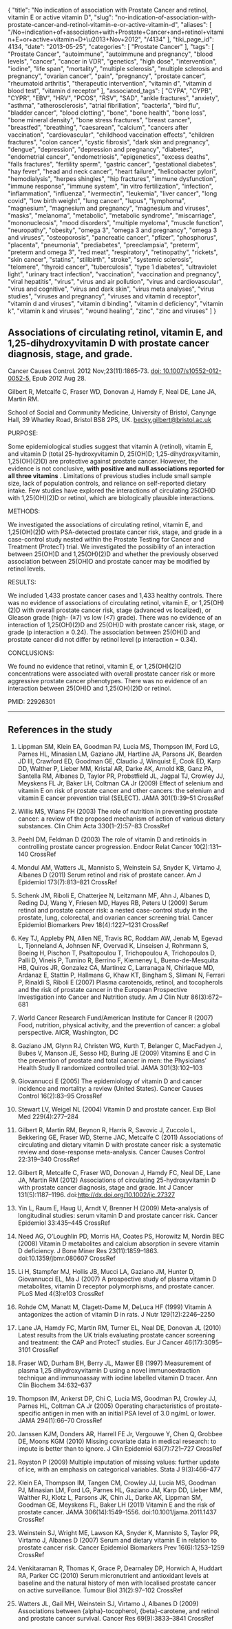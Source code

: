 {
    "title": "No indication of association with Prostate Cancer and retinol, vitamin E or active vitamin D",
    "slug": "no-indication-of-association-with-prostate-cancer-and-retinol-vitamin-e-or-active-vitamin-d",
    "aliases": [
        "/No+indication+of+association+with+Prostate+Cancer+and+retinol+vitamin+E+or+active+vitamin+D+\u2013+Nov+2012",
        "/4134"
    ],
    "tiki_page_id": 4134,
    "date": "2013-05-25",
    "categories": [
        "Prostate Cancer"
    ],
    "tags": [
        "Prostate Cancer",
        "autoimmune",
        "autoimmune and pregnancy",
        "blood levels",
        "cancer",
        "cancer in VDR",
        "genetics",
        "high dose",
        "intervention",
        "iodine",
        "life span",
        "mortality",
        "multiple sclerosis",
        "multiple sclerosis and pregnancy",
        "ovarian cancer",
        "pain",
        "pregnancy",
        "prostate cancer",
        "rheumatoid arthritis",
        "therapeutic intervention",
        "vitamin d",
        "vitamin d blood test",
        "vitamin d receptor"
    ],
    "associated_tags": [
        "CYPA",
        "CYPB",
        "CYPR",
        "EBV",
        "HRV",
        "PCOS",
        "RSV",
        "SAD",
        "ankle fractures",
        "anxiety",
        "asthma",
        "atherosclerosis",
        "atrial fibrillation",
        "bacteria",
        "bird flu",
        "bladder cancer",
        "blood clotting",
        "bone",
        "bone health",
        "bone loss",
        "bone mineral density",
        "bone stress fractures",
        "breast cancer",
        "breastfed",
        "breathing",
        "caesarean",
        "calcium",
        "cancers after vaccination",
        "cardiovascular",
        "childhood vaccination effects",
        "children fractures",
        "colon cancer",
        "cystic fibrosis",
        "dark skin and pregnancy",
        "dengue",
        "depression",
        "depression and pregnancy",
        "diabetes",
        "endometrial cancer",
        "endometriosis",
        "epigenetics",
        "excess deaths",
        "falls fractures",
        "fertility sperm",
        "gastric cancer",
        "gestational diabetes",
        "hay fever",
        "head and neck cancer",
        "heart failure",
        "helicobacter pylori",
        "hemodialysis",
        "herpes shingles",
        "hip fractures",
        "immune dysfunction",
        "immune response",
        "immune system",
        "in vitro fertilization",
        "infection",
        "inflammation",
        "influenza",
        "ivermectin",
        "leukemia",
        "liver cancer",
        "long covid",
        "low birth weight",
        "lung cancer",
        "lupus",
        "lymphoma",
        "magnesium",
        "magnesium and pregnancy",
        "magnesium and viruses",
        "masks",
        "melanoma",
        "metabolic",
        "metabolic syndrome",
        "miscarriage",
        "mononucleosis",
        "mood disorders",
        "multiple myeloma",
        "muscle function",
        "neuropathy",
        "obesity",
        "omega 3",
        "omega 3 and pregnancy",
        "omega 3 and viruses",
        "osteoporosis",
        "pancreatic cancer",
        "pfizer",
        "phosphorus",
        "placenta",
        "pneumonia",
        "prediabetes",
        "preeclampsia",
        "preterm",
        "preterm and omega 3",
        "red meat",
        "respiratory",
        "retinopathy",
        "rickets",
        "skin cancer",
        "statins",
        "stillbirth",
        "stroke",
        "systemic sclerosis",
        "telomere",
        "thyroid cancer",
        "tuberculosis",
        "type 1 diabetes",
        "ultraviolet light",
        "urinary tract infection",
        "vaccination",
        "vaccination and pregnancy",
        "viral hepatitis",
        "virus",
        "virus and air pollution",
        "virus and cardiovascular",
        "virus and cognitive",
        "virus and dark skin",
        "virus meta analyses",
        "virus studies",
        "viruses and pregnancy",
        "viruses and vitamin d receptor",
        "vitamin d and viruses",
        "vitamin d binding",
        "vitamin d deficiency",
        "vitamin k",
        "vitamin k and viruses",
        "wound healing",
        "zinc",
        "zinc and viruses"
    ]
}


## Associations of circulating retinol, vitamin E, and 1,25-dihydroxyvitamin D with prostate cancer diagnosis, stage, and grade.

Cancer Causes Control. 2012 Nov;23(11):1865-73. [doi: 10.1007/s10552-012-0052-5.](https://doi.org/10.1007/s10552-012-0052-5.) Epub 2012 Aug 28.

Gilbert R, Metcalfe C, Fraser WD, Donovan J, Hamdy F, Neal DE, Lane JA, Martin RM.

School of Social and Community Medicine, University of Bristol, Canynge Hall, 39 Whatley Road, Bristol BS8 2PS, UK. becky.gilbert@bristol.ac.uk

PURPOSE:

Some epidemiological studies suggest that vitamin A (retinol), vitamin E, and vitamin D (total 25-hydroxyvitamin D, 25(OH)D; 1,25-dihydroxyvitamin, 1,25(OH)(2)D) are protective against prostate cancer. However, the evidence is not conclusive,  **with positive and null associations reported for all three vitamins** . Limitations of previous studies include small sample size, lack of population controls, and reliance on self-reported dietary intake. Few studies have explored the interactions of circulating 25(OH)D with 1,25(OH)(2)D or retinol, which are biologically plausible interactions.

METHODS:

We investigated the associations of circulating retinol, vitamin E, and 1,25(OH)(2)D with PSA-detected prostate cancer risk, stage, and grade in a case-control study nested within the Prostate Testing for Cancer and Treatment (ProtecT) trial. We investigated the possibility of an interaction between 25(OH)D and 1,25(OH)(2)D and whether the previously observed association between 25(OH)D and prostate cancer may be modified by retinol levels.

RESULTS:

We included 1,433 prostate cancer cases and 1,433 healthy controls. There was no evidence of associations of circulating retinol, vitamin E, or 1,25(OH)(2)D with overall prostate cancer risk, stage (advanced vs localized), or Gleason grade (high- (≥7) vs low (<7) grade). There was no evidence of an interaction of 1,25(OH)(2)D and 25(OH)D with prostate cancer risk, stage, or grade (p interaction ≥ 0.24). The association between 25(OH)D and prostate cancer did not differ by retinol level (p interaction = 0.34).

CONCLUSIONS:

We found no evidence that retinol, vitamin E, or 1,25(OH)(2)D concentrations were associated with overall prostate cancer risk or more aggressive prostate cancer phenotypes. There was no evidence of an interaction between 25(OH)D and 1,25(OH)(2)D or retinol.

PMID:     22926301

---

## References in the study

1. Lippman SM, Klein EA, Goodman PJ, Lucia MS, Thompson IM, Ford LG, Parnes HL, Minasian LM, Gaziano JM, Hartline JA, Parsons JK, Bearden JD III, Crawford ED, Goodman GE, Claudio J, Winquist E, Cook ED, Karp DD, Walther P, Lieber MM, Kristal AR, Darke AK, Arnold KB, Ganz PA, Santella RM, Albanes D, Taylor PR, Probstfield JL, Jagpal TJ, Crowley JJ, Meyskens FL Jr, Baker LH, Coltman CA Jr (2009) Effect of selenium and vitamin E on risk of prostate cancer and other cancers: the selenium and vitamin E cancer prevention trial (SELECT). JAMA 301(1):39–51 CrossRef

1. Willis MS, Wians FH (2003) The role of nutrition in preventing prostate cancer: a review of the proposed mechanism of action of various dietary substances. Clin Chim Acta 330(1–2):57–83 CrossRef

1. Peehl DM, Feldman D (2003) The role of vitamin D and retinoids in controlling prostate cancer progression. Endocr Relat Cancer 10(2):131–140 CrossRef

1. Mondul AM, Watters JL, Mannisto S, Weinstein SJ, Snyder K, Virtamo J, Albanes D (2011) Serum retinol and risk of prostate cancer. Am J Epidemiol 173(7):813–821 CrossRef

1. Schenk JM, Riboli E, Chatterjee N, Leitzmann MF, Ahn J, Albanes D, Reding DJ, Wang Y, Friesen MD, Hayes RB, Peters U (2009) Serum retinol and prostate cancer risk: a nested case-control study in the prostate, lung, colorectal, and ovarian cancer screening trial. Cancer Epidemiol Biomarkers Prev 18(4):1227–1231 CrossRef

1. Key TJ, Appleby PN, Allen NE, Travis RC, Roddam AW, Jenab M, Egevad L, Tjonneland A, Johnsen NF, Overvad K, Linseisen J, Rohrmann S, Boeing H, Pischon T, Psaltopoulou T, Trichopoulou A, Trichopoulos D, Palli D, Vineis P, Tumino R, Berrino F, Kiemeney L, Bueno-de-Mesquita HB, Quiros JR, Gonzalez CA, Martinez C, Larranaga N, Chirlaque MD, Ardanaz E, Stattin P, Hallmans G, Khaw KT, Bingham S, Slimani N, Ferrari P, Rinaldi S, Riboli E (2007) Plasma carotenoids, retinol, and tocopherols and the risk of prostate cancer in the European Prospective Investigation into Cancer and Nutrition study. Am J Clin Nutr 86(3):672–681

1. World Cancer Research Fund/American Institute for Cancer R (2007) Food, nutrition, physical activity, and the prevention of cancer: a global perspective. AICR, Washington, DC

1. Gaziano JM, Glynn RJ, Christen WG, Kurth T, Belanger C, MacFadyen J, Bubes V, Manson JE, Sesso HD, Buring JE (2009) Vitamins E and C in the prevention of prostate and total cancer in men: the Physicians’ Health Study II randomized controlled trial. JAMA 301(3):102–103

1. Giovannucci E (2005) The epidemiology of vitamin D and cancer incidence and mortality: a review (United States). Cancer Causes Control 16(2):83–95 CrossRef

1. Stewart LV, Weigel NL (2004) Vitamin D and prostate cancer. Exp Biol Med 229(4):277–284

1. Gilbert R, Martin RM, Beynon R, Harris R, Savovic J, Zuccolo L, Bekkering GE, Fraser WD, Sterne JAC, Metcalfe C (2011) Associations of circulating and dietary vitamin D with prostate cancer risk: a systematic review and dose-response meta-analysis. Cancer Causes Control 22:319–340 CrossRef

1. Gilbert R, Metcalfe C, Fraser WD, Donovan J, Hamdy FC, Neal DE, Lane JA, Martin RM (2012) Associations of circulating 25-hydroxyvitamin D with prostate cancer diagnosis, stage and grade. Int J Cancer 131(5):1187–1196. doi:http://dx.doi.org/10.1002/ijc.27327

1. Yin L, Raum E, Haug U, Arndt V, Brenner H (2009) Meta-analysis of longitudinal studies: serum vitamin D and prostate cancer risk. Cancer Epidemiol 33:435–445 CrossRef

1. Need AG, O’Loughlin PD, Morris HA, Coates PS, Horowitz M, Nordin BEC (2008) Vitamin D metabolites and calcium absorption in severe vitamin D deficiency. J Bone Miner Res 23(11):1859–1863. doi:10.1359/jbmr.080607 CrossRef

1. Li H, Stampfer MJ, Hollis JB, Mucci LA, Gaziano JM, Hunter D, Giovannucci EL, Ma J (2007) A prospective study of plasma vitamin D metabolites, vitamin D receptor polymorphisms, and prostate cancer. PLoS Med 4(3):e103 CrossRef

1. Rohde CM, Manatt M, Clagett-Dame M, DeLuca HF (1999) Vitamin A antagonizes the action of vitamin D in rats. J Nutr 129(12):2246–2250

1. Lane JA, Hamdy FC, Martin RM, Turner EL, Neal DE, Donovan JL (2010) Latest results from the UK trials evaluating prostate cancer screening and treatment: the CAP and ProtecT studies. Eur J Cancer 46(17):3095–3101 CrossRef

1. Fraser WD, Durham BH, Berry JL, Mawer EB (1997) Measurement of plasma 1,25 dihydroxyvitamin D using a novel immunoextraction technique and immunoassay with iodine labelled vitamin D tracer. Ann Clin Biochem 34:632–637

1. Thompson IM, Ankerst DP, Chi C, Lucia MS, Goodman PJ, Crowley JJ, Parnes HL, Coltman CA Jr (2005) Operating characteristics of prostate-specific antigen in men with an initial PSA level of 3.0 ng/mL or lower. JAMA 294(1):66–70 CrossRef

1. Janssen KJM, Donders AR, Harrell FE Jr, Vergouwe Y, Chen Q, Grobbee DE, Moons KGM (2010) Missing covariate data in medical research: to impute is better than to ignore. J Clin Epidemiol 63(7):721–727 CrossRef

1. Royston P (2009) Multiple imputation of missing values: further update of ice, with an emphasis on categorical variables. Stata J 9(3):466–477

1. Klein EA, Thompson IM, Tangen CM, Crowley JJ, Lucia MS, Goodman PJ, Minasian LM, Ford LG, Parnes HL, Gaziano JM, Karp DD, Lieber MM, Walther PJ, Klotz L, Parsons JK, Chin JL, Darke AK, Lippman SM, Goodman GE, Meyskens FL, Baker LH (2011) Vitamin E and the risk of prostate cancer. JAMA 306(14):1549–1556. doi:10.1001/jama.2011.1437 CrossRef

1. Weinstein SJ, Wright ME, Lawson KA, Snyder K, Mannisto S, Taylor PR, Virtamo J, Albanes D (2007) Serum and dietary vitamin E in relation to prostate cancer risk. Cancer Epidemiol Biomarkers Prev 16(6):1253–1259 CrossRef

1. Venkitaraman R, Thomas K, Grace P, Dearnaley DP, Horwich A, Huddart RA, Parker CC (2010) Serum micronutrient and antioxidant levels at baseline and the natural history of men with localised prostate cancer on active surveillance. Tumour Biol 31(2):97–102 CrossRef

1. Watters JL, Gail MH, Weinstein SJ, Virtamo J, Albanes D (2009) Associations between {alpha}-tocopherol, {beta}-carotene, and retinol and prostate cancer survival. Cancer Res 69(9):3833–3841 CrossRef